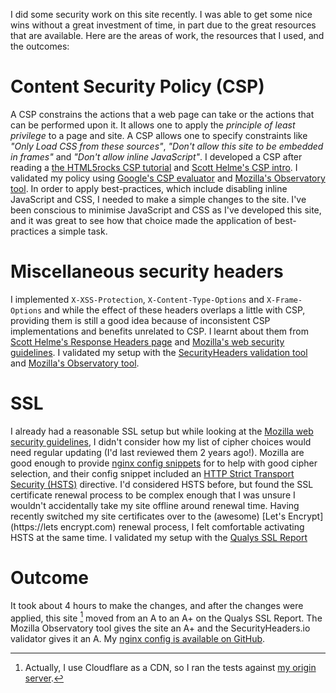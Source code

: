<!--
.. title: Site Security Improvements
.. slug: site-security-improvements
.. date: 2016/10/07 07:01:00
.. tags:
.. spellcheck_exceptions: CSP,HSTS,XSS,evaluator,validator,SecurityHeaders,io,Helme's,Qualys,JavaScript
.. is_orphan: False
.. link:
.. description:
-->

I did some security work on this site recently. I was able to get some nice wins without a great investment of time, in part due to the great resources that are available. Here are the areas of work, the resources that I used, and the outcomes:

# Content Security Policy (CSP)
A CSP constrains the actions that a web page can take or the actions that can be performed upon it. It allows one to apply the *principle of least privilege* to a page and site. A CSP allows one to specify constraints like *"Only Load CSS from these sources"*, *"Don't allow this site to be embedded in frames"* and *"Don't allow inline JavaScript"*. I developed a CSP after reading a [the HTML5rocks CSP tutorial](https://www.html5rocks.com/en/tutorials/security/content-security-policy/) and [Scott Helme's CSP intro](https://scotthelme.co.uk/content-security-policy-an-introduction/). I validated my policy using [Google's CSP evaluator](https://csp-evaluator.withgoogle.com) and [Mozilla's Observatory tool](
https://observatory.mozilla.org/analyze.html). In order to apply best-practices, which include disabling inline JavaScript and CSS, I needed to make a simple changes to the site. I've been conscious to minimise JavaScript and CSS as I've developed this site, and it was great to see how that choice made the application of best-practices a simple task.

# Miscellaneous security headers
I implemented `X-XSS-Protection`, `X-Content-Type-Options` and `X-Frame-Options` and while the effect of these headers overlaps a little with CSP, providing them is still a good idea because of inconsistent CSP implementations and benefits unrelated to CSP. I learnt about them from [Scott Helme's Response Headers page](https://scotthelme.co.uk/hardening-your-http-response-headers/#x-frame-options) and [Mozilla's web security guidelines](https://wiki.mozilla.org/Security/Guidelines/Web_Security#X-Content-Type-Options). I validated my setup with the [SecurityHeaders validation tool](https://securityheaders.io/) and [Mozilla's Observatory tool](https://observatory.mozilla.org/analyze.html).

# SSL
I already had a reasonable SSL setup but while looking at the [Mozilla web security guidelines](https://wiki.mozilla.org/Security/Guidelines/Web_Security#HTTPS), I didn't consider how my list of cipher choices would need regular updating (I'd last reviewed them 2 years ago!). Mozilla are good enough to provide [nginx config snippets](https://wiki.mozilla.org/Security/TLS_Configurations#Nginx) for to help with good cipher selection, and their config snippet included an [HTTP Strict Transport Security (HSTS)](https://en.wikipedia.org/wiki/HTTP_Strict_Transport_Security) directive. I'd considered HSTS before, but found the SSL certificate renewal process to be complex enough that I was unsure I wouldn't accidentally take my site offline around renewal time. Having recently switched my site certificates over to the (awesome) [Let's Encrypt](https://lets encrypt.com) renewal process, I felt comfortable activating HSTS at the same time. I validated my setup with the [Qualys SSL Report](
https://www.ssllabs.com/ssltest/analyze.html)

# Outcome
It took about 4 hours to make the changes, and after the changes were applied, this site [^1] moved from an A to an A+ on the Qualys SSL Report. The Mozilla Observatory tool gives the site an A+ and the SecurityHeaders.io validator gives it an A. My [nginx config is available on GitHub](https://github.com/edwinsteele/setup_scripts/ansible/roles/webhost/files).
 
[^1]: Actually, I use Cloudflare as a CDN, so I ran the tests against [my origin server](https://origin.wordspeak.org). 